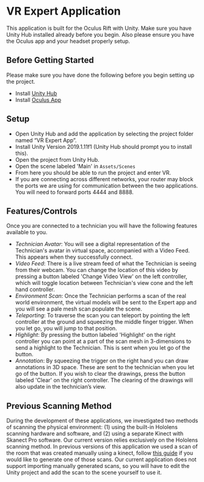 # VR Expert Application
This application is built for the Oculus Rift with Unity. Make sure you have Unity Hub installed already before you begin. Also please ensure you have the Oculus app and your headset properly setup.

## Before Getting Started
Please make sure you have done the following before you begin setting up the project.
- Install [Unity Hub](https://unity3d.com/get-unity/download)
- Install [Oculus App](https://www.oculus.com/rift/setup/?locale=en_US)

## Setup
- Open Unity Hub and add the application by selecting the project folder named “VR Expert App”.
- Install Unity Version 2019.1.11f1 (Unity Hub should prompt you to install this).
- Open the project from Unity Hub.
- Open the scene labeled 'Main' in `Assets/Scenes`
- From here you should be able to run the project and enter VR.
- If you are connecting across different networks, your router may block the ports we are using for communication between the two applications. You will need to forward ports 4444 and 8888.

## Features/Controls
Once you are connected to a technician you will have the following features available to you.
- *Technician Avatar*: You will see a digital representation of the Technician's avatar in virtual space, accompanied with a Video Feed. This appears when they successfully connect.
- *Video Feed*: There is a live stream feed of what the Technician is seeing from their webcam. You can change the location of this video by pressing a button labeled 'Change Video View' on the left controller, which will toggle location between Technician's view cone and the left hand controller.
- *Environment Scan*: Once the Technician performs a scan of the real world environment, the virtual models will be sent to the Expert app and you will see a pale mesh scan populate the scene.
- *Teleporting*: To traverse the scan you can teleport by pointing the left controller at the ground and squeezing the middle finger trigger. When you let go, you will jump to that position.
- *Highlight*:  By pressing the button labeled 'Highlight' on the right controller you can point at a part of the scan mesh in 3-dimensions to send a highlight to the Technician. This is sent when you let go of the button.
- *Annotation*: By squeezing the trigger on the right hand you can draw annotations in 3D space. These are sent to the technician when you let go of the button. If you wish to clear the drawings, press the button labeled 'Clear' on the right controller. The clearing of the drawings will also update in the technician’s view.

## Previous Scanning Method
During the development of these applications, we investigated two methods of scanning the physical environment: (1) using the built-in Hololens scanning hardware and software, and (2) using a separate Kinect with Skanect Pro software. Our current version relies exclusively on the Hololens scanning method.
In previous versions of this application we used a scan of the room that was created manually using a kinect, follow [this guide](https://github.com/THING-Lab/ARRA/blob/master/KinectScanning.md) if you would like to generate one of those scans. Our current application does not support importing manually generated scans, so you will have to edit the Unity project and add the scan to the scene yourself to use it.
